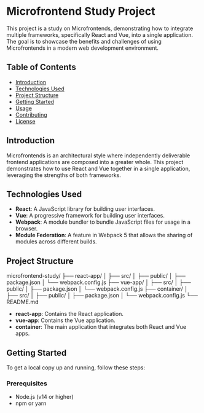 # Microfrontend Study Project

This project is a study on Microfrontends, demonstrating how to integrate multiple frameworks, specifically React and Vue, into a single application. The goal is to showcase the benefits and challenges of using Microfrontends in a modern web development environment.

## Table of Contents

- [Introduction](#introduction)
- [Technologies Used](#technologies-used)
- [Project Structure](#project-structure)
- [Getting Started](#getting-started)
- [Usage](#usage)
- [Contributing](#contributing)
- [License](#license)

## Introduction

Microfrontends is an architectural style where independently deliverable frontend applications are composed into a greater whole. This project demonstrates how to use React and Vue together in a single application, leveraging the strengths of both frameworks.

## Technologies Used

- **React**: A JavaScript library for building user interfaces.
- **Vue**: A progressive framework for building user interfaces.
- **Webpack**: A module bundler to bundle JavaScript files for usage in a browser.
- **Module Federation**: A feature in Webpack 5 that allows the sharing of modules across different builds.

## Project Structure

microfrontend-study/ ├── react-app/ │ ├── src/ │ ├── public/ │ ├── package.json │ └── webpack.config.js ├── vue-app/ │ ├── src/ │ ├── public/ │ ├── package.json │ └── webpack.config.js ├── container/ │ ├── src/ │ ├── public/ │ ├── package.json │ └── webpack.config.js └── README.md

- **react-app**: Contains the React application.
- **vue-app**: Contains the Vue application.
- **container**: The main application that integrates both React and Vue apps.

## Getting Started

To get a local copy up and running, follow these steps:

### Prerequisites

- Node.js (v14 or higher)
- npm or yarn
